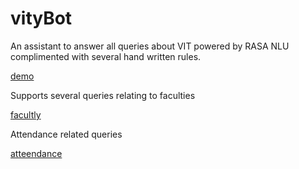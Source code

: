# vityBot
An assistant to answer all queries about VIT powered by RASA NLU complimented with several hand written rules.

[demo](demo.png)

Supports several queries relating to faculties

[facultly](fac_demo.png)

Attendance related queries

[atteendance](attend_demo.png)
